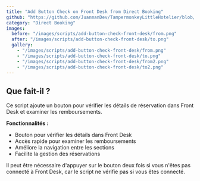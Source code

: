 ```yaml
---
title: "Add Button Check on Front Desk from Direct Booking"
github: "https://github.com/JuanmanDev/TampermonkeyLittleHotelier/blob/main/directBooking/addButtonCheckOnFrontDesk.user.js"
category: "Direct Booking"
images:
  before: "/images/scripts/add-button-check-front-desk/from.png"
  after: "/images/scripts/add-button-check-front-desk/to.png"
  gallery:
    - "/images/scripts/add-button-check-front-desk/from.png"
    - "/images/scripts/add-button-check-front-desk/to.png"
    - "/images/scripts/add-button-check-front-desk/from2.png"
    - "/images/scripts/add-button-check-front-desk/to2.png"
---
```


## Que fait-il ?

Ce script ajoute un bouton pour vérifier les détails de réservation dans Front Desk et examiner les remboursements.

**Fonctionnalités :**
- Bouton pour vérifier les détails dans Front Desk
- Accès rapide pour examiner les remboursements
- Améliore la navigation entre les sections
- Facilite la gestion des réservations

Il peut être nécessaire d'appuyer sur le bouton deux fois si vous n'êtes pas connecté à Front Desk, car le script ne vérifie pas si vous êtes connecté.

